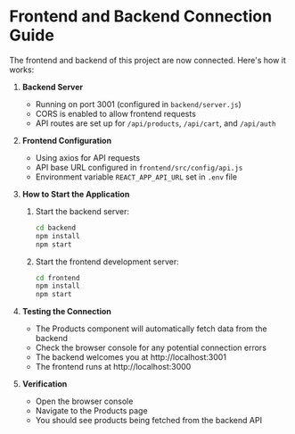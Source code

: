 # Frontend and Backend Connection Guide

The frontend and backend of this project are now connected. Here's how it works:

1. **Backend Server**
   - Running on port 3001 (configured in `backend/server.js`)
   - CORS is enabled to allow frontend requests
   - API routes are set up for `/api/products`, `/api/cart`, and `/api/auth`

2. **Frontend Configuration**
   - Using axios for API requests
   - API base URL configured in `frontend/src/config/api.js`
   - Environment variable `REACT_APP_API_URL` set in `.env` file

3. **How to Start the Application**
   1. Start the backend server:
      ```bash
      cd backend
      npm install
      npm start
      ```
   2. Start the frontend development server:
      ```bash
      cd frontend
      npm install
      npm start
      ```

4. **Testing the Connection**
   - The Products component will automatically fetch data from the backend
   - Check the browser console for any potential connection errors
   - The backend welcomes you at http://localhost:3001
   - The frontend runs at http://localhost:3000

5. **Verification**
   - Open the browser console
   - Navigate to the Products page
   - You should see products being fetched from the backend API